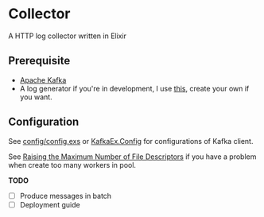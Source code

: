 # Collector

A HTTP log collector written in Elixir

## Prerequisite

- [Apache Kafka](http://kafka.apache.org/)
- A log generator if you're in development, I use [this](https://github.com/rfxlab/vidsell-data-simulator), create your own if you want.

## Configuration

See [config/config.exs](https://github.com/duytruong/collector/blob/master/config/config.exs) or [KafkaEx.Config](https://hexdocs.pm/kafka_ex/KafkaEx.Config.html) for configurations of Kafka client.

See [Raising the Maximum Number of File Descriptors](https://underyx.me/2015/05/18/raising-the-maximum-number-of-file-descriptors) if you have a problem when create too many workers in pool.

**TODO**
- [ ] Produce messages in batch
- [ ] Deployment guide